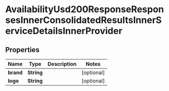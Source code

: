 

# AvailabilityUsd200ResponseResponsesInnerConsolidatedResultsInnerServiceDetailsInnerProvider


## Properties

| Name | Type | Description | Notes |
|------------ | ------------- | ------------- | -------------|
|**brand** | **String** |  |  [optional] |
|**logo** | **String** |  |  [optional] |




